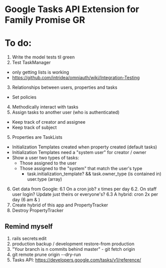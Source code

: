 # Google Tasks API Extension for Family Promise GR

# To do:
1. Write the model tests til green
2. Test TaskManager
  - only getting lists is working
  - https://github.com/intridea/omniauth/wiki/Integration-Testing
3. Relationships between users, properties and tasks
  - Set policies
4. Methodically interact with tasks
5. Assign tasks to another user (who is authenticated)
  - Keep track of creator and assignee
  - Keep track of subject
5. Properties are TaskLists
  - Initialization Templates created when property created (default tasks)
  - Initialization Templates need a "system user" for creator / owner
  - Show a user two types of tasks:
    - Those assigned to the user
    - Those assigned to the "system" that match the user's type
      - task.initialization_template? && task.owner_type (is contained in) user.type (array)

6. Get data from Google:
6.1 On a cron job? x times per day
6.2. On staff user login? Update just theirs or everyone's?
6.3 A hybrid: cron 2x per day (6 am & )
7. Create hybrid of this app and PropertyTracker
1. Destroy PropertyTracker

## Remind myself
1. rails secrets:edit
2. production backup / development restore-from production
3. "Your branch is n commits behind master" - git fetch origin
4. git remote prune origin --dry-run
5. Tasks API: https://developers.google.com/tasks/v1/reference/
